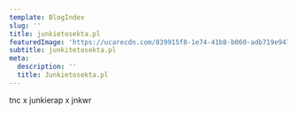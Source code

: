 ```yaml
---
template: BlogIndex
slug: ''
title: junkietosekta.pl
featuredImage: 'https://ucarecdn.com/839915f8-1e74-41b8-b060-adb719e94722/'
subtitle: junkitetosekta.pl
meta:
  description: ''
  title: Junkietosekta.pl
---
```

 tnc x junkierap x jnkwr
